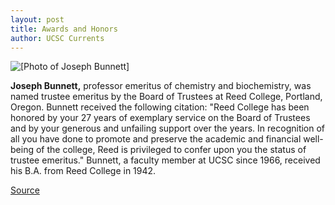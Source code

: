 ```yaml
---
layout: post
title: Awards and Honors
author: UCSC Currents
---
```


![\[Photo of Joseph Bunnett\]][2]

**Joseph Bunnett,** professor emeritus of chemistry and biochemistry, was named trustee emeritus by the Board of Trustees at Reed College, Portland, Oregon. Bunnett received the following citation: "Reed College has been honored by your 27 years of exemplary service on the Board of Trustees and by your generous and unfailing support over the years. In recognition of all you have done to promote and preserve the academic and financial well-being of the college, Reed is privileged to confer upon you the status of trustee emeritus." Bunnett, a faculty member at UCSC since 1966, received his B.A. from Reed College in 1942.

[2]: http://www1.ucsc.edu/oncampus/art/joseph.bunnett.gif

[Source](http://www1.ucsc.edu/oncampus/currents/97-05-05/awards.htm "Permalink to Awards and Honors: 05-05-97")
